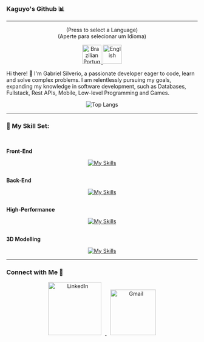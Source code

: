 ### Kaguyo's Github 📊

---

<p align="center">
  (Press to select a Language)
  <br>
  (Aperte para selecionar um Idioma)
<p/>
  
<p align="center">
  <a href="https://github.com/Kaguyo">
    <img src="https://upload.wikimedia.org/wikipedia/commons/0/05/Flag_of_Brazil.svg" alt="Brazilian Portuguese" width="50" height="50">
  </a>
  <a href="https://github.com/Kaguyo/Kaguyo/blob/main/README-english.md">
    <img src="https://www.svgrepo.com/show/248851/united-states.svg" alt="English" width="50" height="50">
  </a>
</p>

Hi there! 👋 I'm Gabriel Silverio, a passionate developer eager to code, learn and solve complex problems. I am relentlessly pursuing my goals, expanding my knowledge in software development, such as Databases, Fullstack, Rest APIs, Mobile, Low-level Programming and Games.

<div align="center">
  
![Top Langs](https://github-readme-stats.vercel.app/api/top-langs/?username=Kaguyo&layout=compact&theme=radical&bg_color=30,1A1B27,191A23&title_color=8E24AA&border_color=8E24AA&langs_count=6)
  
</div> 

--- 

### 🧬 My Skill Set:

<br>

**Front-End**

<div align="center">
  
  [![My Skills](https://skillicons.dev/icons?i=js,ts,html,css,react)](https://skillicons.dev)

</div>

##

**Back-End**

<div align="center">
  
  [![My Skills](https://skillicons.dev/icons?i=dotnet,cs,java,python,js,ts,docker,postgres,express,nodejs,postman)](https://skillicons.dev)
  
</div>

##

**High-Performance**

<div align="center">
  
  [![My Skills](https://skillicons.dev/icons?i=c,cpp,cmake)](https://skillicons.dev)
  
</div>

##

**3D Modelling**

<div align="center">
  
  [![My Skills](https://skillicons.dev/icons?i=blender)](https://skillicons.dev)
  
</div>

---

### Connect with Me 🤝
<p align="center">
  <a href="https://www.linkedin.com/in/gabriel-silverio-8b35a4241/" target="_blank">
    <img src="https://www.logo.wine/a/logo/LinkedIn/LinkedIn-Logo.wine.svg" alt="LinkedIn" width="140" style="margin: 0 10px;">
  </a>
  <a href="mailto:dev.gabriel.silverio@gmail.com" target="_blank">
    <img src="https://www.logo.wine/a/logo/Gmail/Gmail-Logo.wine.svg" alt="Gmail" width="120" style="margin: 0 10px;">
  </a>
</p>
